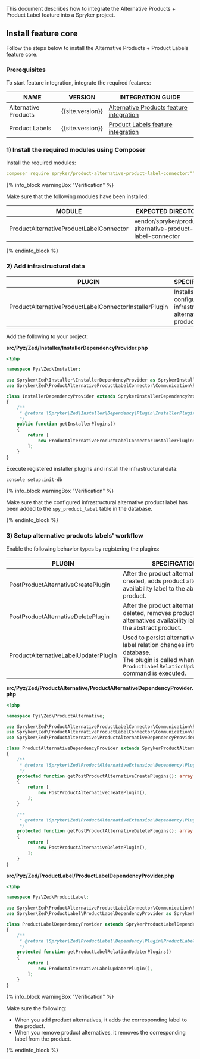 


This document describes how to integrate the Alternative Products + Product Label feature into a Spryker project.

## Install feature core

Follow the steps below to install the Alternative Products + Product Labels feature core.

### Prerequisites

To start feature integration, integrate the required features:

| NAME | VERSION | INTEGRATION GUIDE|
|---|---|---|
|Alternative Products| {{site.version}} | [Alternative Products feature integration](/docs/scos/dev/feature-integration-guides/{{site.version}}/alternative-products-feature-integration.html)|
|Product Labels| {{site.version}} | [Product Labels feature integration](/docs/scos/dev/feature-integration-guides/{{site.version}}/product-labels-feature-integration.html)|

### 1) Install the required modules using Composer

Install the required modules:

```yaml
composer require spryker/product-alternative-product-label-connector:"^1.0.0" --update-with-dependencies
```
{% info_block warningBox "Verification" %}

Make sure that the following modules have been installed:

| MODULE | EXPECTED DIRECTORY |
| --- | --- |
| ProductAlternativeProductLabelConnector | vendor/spryker/product-alternative-product-label-connector |

{% endinfo_block %}

### 2) Add infrastructural data

| PLUGIN | SPECIFICATION | PREREQUISITES | NAMESPACE |
|---|---|---|---|
|ProductAlternativeProductLabelConnectorInstallerPlugin|Installs the configured infrastructural alternative product labels.|None|Spryker\Zed\ProductAlternativeProductLabelConnector\Communication\Plugin\Installer|

Add the following to your project:

**src/Pyz/Zed/Installer/InstallerDependencyProvider.php**

```php   
<?php

namespace Pyz\Zed\Installer;

use Spryker\Zed\Installer\InstallerDependencyProvider as SprykerInstallerDependencyProvider;
use Spryker\Zed\ProductAlternativeProductLabelConnector\Communication\Plugin\Installer\ProductAlternativeProductLabelConnectorInstallerPlugin;

class InstallerDependencyProvider extends SprykerInstallerDependencyProvider
{
	/**
	 * @return \Spryker\Zed\Installer\Dependency\Plugin\InstallerPluginInterface[]
	 */
	public function getInstallerPlugins()
	{
		return [
			new ProductAlternativeProductLabelConnectorInstallerPlugin(),
		];
	}
}
```

Execute registered installer plugins and install the infrastructural data:

```bash
console setup:init-db
```

{% info_block warningBox "Verification" %}

Make sure that the configured infrastructural alternative product label has been added to the `spy_product_label` table in the database.

{% endinfo_block %}

### 3) Setup alternative products labels' workflow

Enable the following behavior types by registering the plugins:

| PLUGIN | SPECIFICATION | PREREQUISITES | NAMESPACE |
|---|---|---|---|
|PostProductAlternativeCreatePlugin|After the product alternative is created, adds product alternatives availability label to the abstract product.|None|Spryker\Zed\ProductAlternativeProductLabelConnector\Communication\Plugin|
|PostProductAlternativeDeletePlugin|After the product alternative is deleted, removes product alternatives availability label from the abstract product.|None|Spryker\Zed\ProductAlternativeProductLabelConnector\Communication\Plugin|
|ProductAlternativeLabelUpdaterPlugin|Used to persist alternative product label relation changes into the database. <br>The plugin is called when the `ProductLabelRelationUpdaterConsole` command is executed.|None|Spryker\Zed\ProductAlternativeProductLabelConnector\Communication\Plugin|

**src/Pyz/Zed/ProductAlternative/ProductAlternativeDependencyProvider.php**

```php
<?php

namespace Pyz\Zed\ProductAlternative;

use Spryker\Zed\ProductAlternativeProductLabelConnector\Communication\Plugin\PostProductAlternativeCreatePlugin;
use Spryker\Zed\ProductAlternativeProductLabelConnector\Communication\Plugin\PostProductAlternativeDeletePlugin;
use Spryker\Zed\ProductAlternative\ProductAlternativeDependencyProvider as SprykerProductAlternativeDependencyProvider;

class ProductAlternativeDependencyProvider extends SprykerProductAlternativeDependencyProvider
{
    /**
     * @return \Spryker\Zed\ProductAlternativeExtension\Dependency\Plugin\PostProductAlternativeCreatePluginInterface[]
     */
    protected function getPostProductAlternativeCreatePlugins(): array
    {
        return [
            new PostProductAlternativeCreatePlugin(),
        ];
    }

    /**
     * @return \Spryker\Zed\ProductAlternativeExtension\Dependency\Plugin\PostProductAlternativeDeletePluginInterface[]
     */
    protected function getPostProductAlternativeDeletePlugins(): array
    {
        return [
            new PostProductAlternativeDeletePlugin(),
        ];
    }
}
```

**src/Pyz/Zed/ProductLabel/ProductLabelDependencyProvider.php**

```php
<?php

namespace Pyz\Zed\ProductLabel;

use Spryker\Zed\ProductAlternativeProductLabelConnector\Communication\Plugin\ProductAlternativeLabelUpdaterPlugin;
use Spryker\Zed\ProductLabel\ProductLabelDependencyProvider as SprykerProductLabelDependencyProvider;

class ProductLabelDependencyProvider extends SprykerProductLabelDependencyProvider
{
    /**
     * @return \Spryker\Zed\ProductLabel\Dependency\Plugin\ProductLabelRelationUpdaterPluginInterface[]
     */
    protected function getProductLabelRelationUpdaterPlugins()
    {
        return [
            new ProductAlternativeLabelUpdaterPlugin(),
        ];
    }
}
```

{% info_block warningBox "Verification" %}

Make sure the following:

- When you add product alternatives, it adds the corresponding label to the product.
- When you remove product alternatives, it removes the corresponding label from the product.

{% endinfo_block %}
